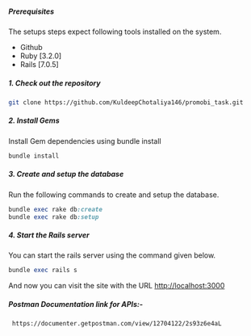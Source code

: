 ##### Prerequisites

The setups steps expect following tools installed on the system.

- Github
- Ruby [3.2.0]
- Rails [7.0.5]

##### 1. Check out the repository

```bash
git clone https://github.com/KuldeepChotaliya146/promobi_task.git
```

##### 2. Install Gems

Install Gem dependencies using bundle install

```bash
bundle install
```

##### 3. Create and setup the database

Run the following commands to create and setup the database.

```ruby
bundle exec rake db:create
bundle exec rake db:setup
```

##### 4. Start the Rails server

You can start the rails server using the command given below.

```ruby
bundle exec rails s
```

And now you can visit the site with the URL <http://localhost:3000>

##### Postman Documentation link for APIs:-

```bash
 https://documenter.getpostman.com/view/12704122/2s93z6e4aL
```